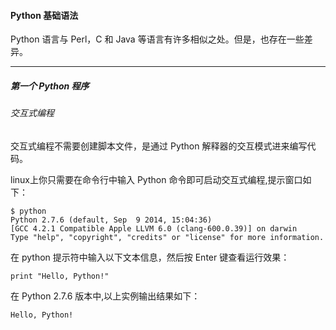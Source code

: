 #### Python 基础语法
Python 语言与 Perl，C 和 Java 等语言有许多相似之处。但是，也存在一些差异。

---

##### 第一个 Python 程序
###### 交互式编程

交互式编程不需要创建脚本文件，是通过 Python 解释器的交互模式进来编写代码。

linux上你只需要在命令行中输入 Python 命令即可启动交互式编程,提示窗口如下：

```
$ python
Python 2.7.6 (default, Sep  9 2014, 15:04:36) 
[GCC 4.2.1 Compatible Apple LLVM 6.0 (clang-600.0.39)] on darwin
Type "help", "copyright", "credits" or "license" for more information.
```

在 python 提示符中输入以下文本信息，然后按 Enter 键查看运行效果：
```
print "Hello, Python!"
```
在 Python 2.7.6 版本中,以上实例输出结果如下：

```
Hello, Python!
```
